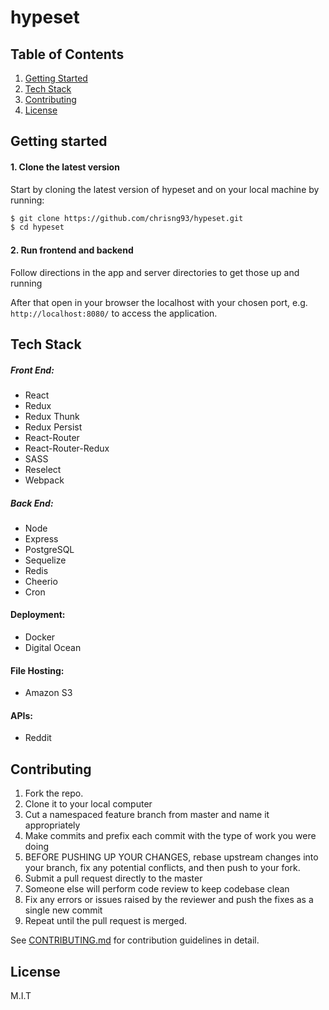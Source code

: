 # hypeset


## Table of Contents

1. [Getting Started](#Getting-Started)
2. [Tech Stack](#Tech-Stack)
3. [Contributing](#Contributing)
4. [License](#License)


## Getting started

#### 1. Clone the latest version

  Start by cloning the latest version of hypeset and on your local machine by running:

  ```sh
  $ git clone https://github.com/chrisng93/hypeset.git
  $ cd hypeset
  ```

#### 2. Run frontend and backend

  Follow directions in the app and server directories to get those up and running

  After that open in your browser the localhost with your chosen port, e.g. ``` http://localhost:8080/ ``` to access the application.


## Tech Stack

##### Front End:
- React
- Redux
- Redux Thunk
- Redux Persist
- React-Router
- React-Router-Redux
- SASS
- Reselect
- Webpack

##### Back End:
- Node
- Express
- PostgreSQL
- Sequelize
- Redis
- Cheerio
- Cron

#### Deployment:
- Docker
- Digital Ocean

#### File Hosting:
- Amazon S3

#### APIs:
- Reddit


## Contributing

  1. Fork the repo.
  2. Clone it to your local computer
  3. Cut a namespaced feature branch from master and name it appropriately
  4. Make commits and prefix each commit with the type of work you were doing
  5. BEFORE PUSHING UP YOUR CHANGES, rebase upstream changes into your branch, fix any potential conflicts, and then push to your fork.
  6. Submit a pull request directly to the master
  7. Someone else will perform code review to keep codebase clean
  8. Fix any errors or issues raised by the reviewer and push the fixes as a single new commit
  9. Repeat until the pull request is merged.

See [CONTRIBUTING.md](CONTRIBUTING.md) for contribution guidelines in detail.


## License

M.I.T
